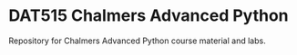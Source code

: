 # DAT515 Chalmers Advanced Python
Repository for Chalmers Advanced Python course material and labs. 

